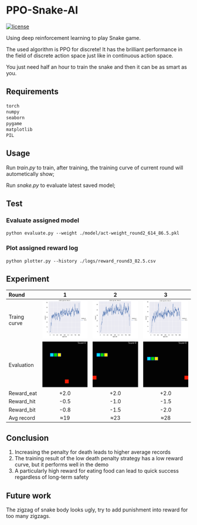 # PPO-Snake-AI

[![license](https://img.shields.io/github/license/george-chou/PPO-Snake-AI.svg)](https://github.com/george-chou/PPO-Snake-AI/blob/master/LICENSE)

Using deep reinforcement learning to play Snake game.

The used algorithm is PPO for discrete! It has the brilliant performance in the field of discrete action space just like in continuous action space.

You just need half an hour to train the snake and then it can be as smart as you.

## Requirements

```
torch
numpy
seaborn
pygame
matplotlib
PIL
```

## Usage

Run _train.py_ to train, after training, the training curve of current round will autometically show;

Run _snake.py_ to evaluate latest saved model;

## Test

### Evaluate assigned model

```
python evaluate.py --weight ./model/act-weight_round2_614_86.5.pkl
```

### Plot assigned reward log

```
python plotter.py --history ./logs/reward_round3_82.5.csv
```

## Experiment

| Round        |                 1                  |                 2                  |                 3                  |
| :----------- | :--------------------------------: | :--------------------------------: | :--------------------------------: |
| Traing curve | <img src="./results/round1.png" /> | <img src="./results/round2.png" /> | <img src="./results/round3.png" /> |
| Evaluation   | <img src="./results/round1.gif" /> | <img src="./results/round2.gif" /> | <img src="./results/round3.gif" /> |
| Reward_eat   |                +2.0                |                +2.0                |                +2.0                |
| Reward_hit   |                -0.5                |                -1.0                |                -1.5                |
| Reward_bit   |                -0.8                |                -1.5                |                -2.0                |
| Avg record   |                ≈19                 |                ≈23                 |                ≈28                 |

## Conclusion

1. Increasing the penalty for death leads to higher average records
2. The training result of the low death penalty strategy has a low reward curve, but it performs well in the demo
3. A particularly high reward for eating food can lead to quick success regardless of long-term safety

## Future work

The zigzag of snake body looks ugly, try to add punishment into reward for too many zigzags.